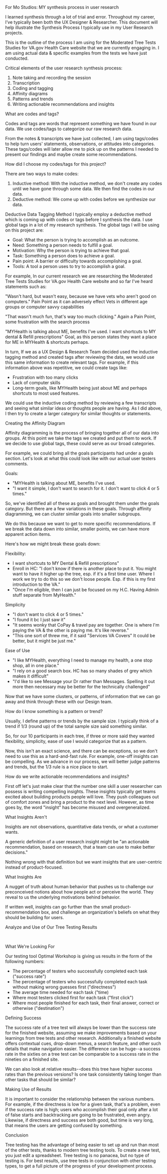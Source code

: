 For Mo Studios: MY synthesis process in user research

I learned synthesis through a lot of trial and error. Throughout my career, I’ve typically been both the UX Designer & Researcher. This document will help illustrate the Synthesis Process I typically use in my User Research projects. 

This is the outline of the process I am using for the Moderated Tree Tests Studies for VA.gov Health Care website that we are currently engaging in. I am using actual data & specific examples from the tests we have just conducted.

Critical elements of the user research synthesis process:
1. Note taking and recording the session
2. Transcription
3. Coding and tagging
4. Affinity diagrams
5. Patterns and trends
6. Writing actionable recommendations and insights


What are codes and tags?

Codes and tags are words that represent something we have found in our data. We use codes/tags to categorize our raw research data.

From the notes & transcripts we have just collected, I am using tags/codes to help turn users' statements, observations, or attitudes into categories. These tags/codes will later allow me to pick up on the patterns I needed to present our findings and maybe create some recommendations.

How did I choose my codes/tags for this project?


There are two ways to make codes:
1. Inductive method: With the inductive method, we don't create any codes until we have gone through some data. We then find the codes in our data.
2. Deductive method: We come up with codes before we synthesize our data.

Deductive Data Tagging Method
I typically employ a deductive method which is coming up with codes or tags before I synthesis the data.
I use global tags in a lot of my research synthesis. The global tags I will be using on this project are:

- Goal: What the person is trying to accomplish as an outcome.
- Need: Something a person needs to fulfill a goal.
- Motivation: Why the person is trying to achieve that goal.
- Task: Something a person does to achieve a goal.
- Pain point: A barrier or difficulty towards accomplishing a goal.
- Tools: A tool a person uses to try to accomplish a goal.

For example, In our current research we are researching the Moderated Tree Tests Studies for VA.gov Health Care website and so far I've heard statements such as:

"Wasn't hard, but wasn't easy, because we have vets who aren't good on computers."
Pain Point as it can adversely effect Vets in different age groups or computer savvy capabilities

"That wasn't much fun, that's way too much clicking."
Again a Pain Point, some frustration with the search process

"MYHealth is talking about ME, benefits I've used. I want shortcuts to MY dental & Refill prescriptions"
Goal, as this person states they want a place for ME in MYHealth & shortcuts perhaps.

In turn, If we as a UX Design & Research Team decided used the inductive tagging method and created tags after reviewing the data, we would use this same information to create relevant tags. For example, if this information above was repetitive, we could create tags like:
- Frustration with too many clicks
- Lack of computer skills
- Long-term goals, like MYHealth being just about ME and perhaps shortcuts to most used features.

We could use the inductive coding method by reviewing a few transcripts and seeing what similar ideas or thoughts people are having. As I did above, I then try to create a larger category for similar thoughts or statements.


Creating the Affinity Diagram

Affinity diagramming is the process of bringing together all of our data into groups. At this point we take the tags we created and put them to work. If we decide to use global tags, these could serve as our broad categories.

For example, we could bring all the goals participants had under a goals section. Let's look at what this could look like with our actual user testers comments.


Goals:

- "MYHealth is talking about ME, benefits I've used. 
- "I want it simple, I don't want to search  for it. I don't want to click 4 or 5 times."

So, we've identified all of these as goals and brought them under the goals category. But there are a few variations in these goals. Through affinity diagramming, we can cluster similar goals into smaller subgroups.

We do this because we want to get to more specific recommendations. If we break the data down into similar, smaller points, we can have more apparent action items.

Here's how we might break these goals down:

Flexibility:

- I want shortcuts to MY Dental & Refill prescriptions"
- Enroll in HC: "I don't know if there is another place to put it. You might want to have it higher up the tree, esp. if it's a first time user. Where I work we try to do this so we don't loose people. Esp. if this is my first introduction to the VA."
- "Once I'm eligible, then I can  just be focused on my H.C. Having Admin stuff separate from MyHealth."


Simplicity

- "I don't want to click 4 or 5 times."
- "I found it bc I  just saw it"
- "It seems wonky that CoPay & travel pay are together. One is where I'm paying the VA & the other is paying me. It's like reverse."
- "This one sort of threw me, if it said "Services VA Covers" It could be better, but it might be just me."

Ease of Use
- "I like MYHealth, everything I need to manage my health, a one stop shop, all in one place."
- "I rely on a good search box. HC has so many shades of grey which makes it difficult"
- "I'd like to see Message your Dr rather than Messages. Spelling it out more then necessary may be better for the technically challenged"


Now that we have some clusters, or patterns, of information that we can go away and think through these with our Design team. 


How do I know something is a pattern or trend?

Usually, I define patterns or trends by the sample size. I typically think of a trend if 1/3 (round up) of the total sample size said something similar.

So, for our 10 participants in each tree, if three or more said they wanted flexibility, simplicity, ease of use I would categorize that as a pattern. 

Now, this isn't an exact science, and there can be exceptions, so we don't need to use this as a hard-and-fast rule. For example, one-off insights can be compelling. As we advance in our process, we will better judge patterns and trends, but the 1/3 rule is a nice place to start.


How do we write actionable recommendations and insights?


First off let's just make clear that the number one skill a user researcher can possess is writing compelling insights. These insights typically get teams excited about building products people will love. They push colleagues out of comfort zones and bring a product to the next level. However, as time goes by, the word "insight" has become misused and overgeneralized.

What Insights Aren't

Insights are not observations, quantitative data trends, or what a customer wants.

A generic definition of a user research insight might be "an actionable recommendation, based on research, that a team can use to make better decisions."

Nothing wrong with that definition but we want insights that are user-centric instead of product-focused.

What Insights Are

A nugget of truth about human behavior that pushes us to challenge our preconceived notions about how people act or perceive the world. They reveal to us the underlying motivations behind behavior.

If written well, insights can go further than the small product-recommendation box, and challenge an organization's beliefs on what they should be building for users.


Analyze and Use of Our Tree Testing Results

‍

What We're Looking For

Our testing tool Optimal Workshop is giving us results in the form of the following numbers:
- The percentage of testers who successfully completed each task ("success rate")
- The percentage of testers who successfully completed each task without making wrong guesses first ("directness")
- The average time needed for each task ("time)
- Where most testers clicked first for each task ("first click")
- Where most people finished for each task, their final answer, correct or otherwise ("destination")


Defining Success

The success rate of a tree test will always be lower than the success rate for the finished website, assuming we make improvements based on your learnings from tree tests and other research. Additionally  a finished website offers contextual cues, drop-down menus, a search feature, and other such details that make navigation easier. The difference can be huge--a success rate in the sixties on a tree test can be comparable to a success rate in the nineties on a finished site.

We can also look at relative results--does this tree have higher success rates than the previous versions? Is one task consistently taking longer than other tasks that should be similar?


Making Use of Results

It is important to consider the relationship between the various numbers. For example, if the directness is low for a given task, that's a problem, even if the success rate is high; users who accomplish their goal only after a lot of false starts and backtracking are going to be frustrated, even angry. Likewise, if directness and success are both good, but time is very long, that means the users are getting confused by something.


Conclusion

Tree testing has the advantage of being easier to set up and run than most of the other tests, thanks to modern tree testing tools. To create a new test, you just edit a spreadsheet. Tree testing is no panacea, but no type of testing is. For best results, use tree tests in conjunction with other testing types, to get a full picture of the progress of your development process.
‍
